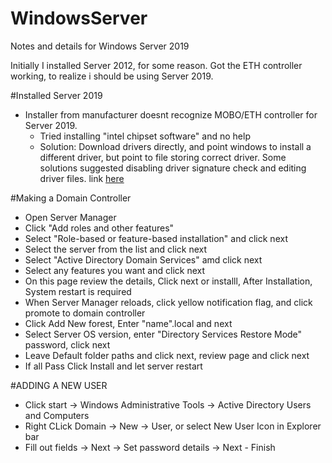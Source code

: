 # WindowsServer
Notes and details for Windows Server 2019

Initially I installed Server 2012, for some reason. Got the ETH controller working, to realize i should be using Server 2019.

#Installed Server 2019
* Installer from manufacturer doesnt recognize MOBO/ETH controller for Server 2019.
  * Tried installing "intel chipset software" and no help
  * Solution: Download drivers directly, and point windows to install a different driver, but point to file storing correct driver. Some solutions suggested disabling driver signature check and editing driver files. link [here](https://www.nexthardware.com/forum/pc-top-software/85417-windows-server-2012r2-9.html#post929149)
  
#Making a Domain Controller
* Open Server Manager
* Click "Add roles and other features"
* Select "Role-based or feature-based installation" and click next
* Select the server from the list and click next
* Select "Active Directory Domain Services" amd click next
* Select any features you want and click next
* On this page review the details, Click next or installl, After Installation, System restart is required
* When Server Manager reloads, click yellow notification flag, and click promote to domain controller
* Click Add New forest, Enter "name".local and next
* Select Server OS version, enter "Directory Services Restore Mode" password, click next
* Leave Default folder paths and click next, review page and click next
* If all Pass Click Install and let server restart

#ADDING A NEW USER
* Click start -> Windows Administrative Tools -> Active Directory Users and Computers
* Right CLick Domain -> New -> User, or select New User Icon in Explorer bar
* Fill out fields -> Next -> Set password details -> Next - Finish
